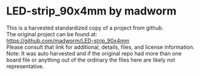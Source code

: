 
# LED-strip_90x4mm by madworm  
This is a harvested standardized copy of a project from github.  
The original project can be found at:  
https://github.com/madworm/LED-strip_90x4mm  
Please consult that link for additional, details, files, and license information.  
Note: It was auto harvested and if the original repo had more than one board file or anything out of the ordinary the files here are likely not representative.  
    